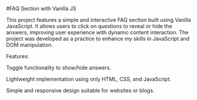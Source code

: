 #FAQ Section with Vanilla JS

This project features a simple and interactive FAQ section built using Vanilla JavaScript. It allows users to click on questions to reveal or hide the answers, improving user experience with dynamic content interaction. The project was developed as a practice to enhance my skills in JavaScript and DOM manipulation.

Features:

Toggle functionality to show/hide answers.

Lightweight implementation using only HTML, CSS, and JavaScript.

Simple and responsive design suitable for websites or blogs.
